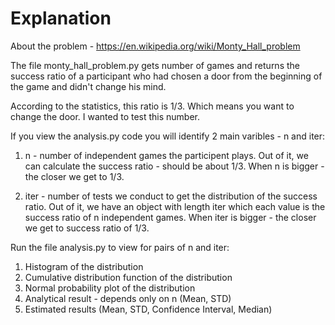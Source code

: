 # Explanation

About the problem - https://en.wikipedia.org/wiki/Monty_Hall_problem
 
The file monty_hall_problem.py gets number of games and returns the success ratio of a participant who had chosen a door from the beginning of the game and didn't change his mind.

According to the statistics, this ratio is 1/3. Which means you want to change the door.
I wanted to test this number.

If you view the analysis.py code you will identify 2 main varibles - n and iter:
1. n - number of independent games the participent plays. Out of it, we can calculate the success ratio - should be about 1/3. When n is bigger - the closer we get to 1/3.

2. iter - number of tests we conduct to get the distribution of the success ratio. Out of it, we have an object with length iter which each value is the success ratio of n independent games. When iter is bigger - the closer we get to success ratio of 1/3.

Run the file analysis.py to view for pairs of n and iter:
1. Histogram of the distribution
2. Cumulative distribution function of the distribution
3. Normal probability plot of the distribution
4. Analytical result - depends only on n (Mean, STD)
4. Estimated results (Mean, STD, Confidence Interval, Median)